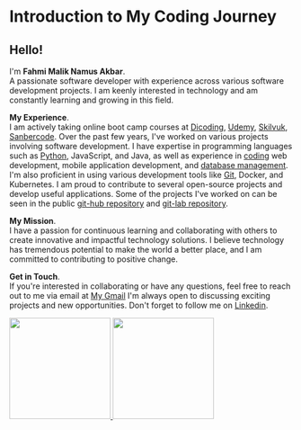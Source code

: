 # Introduction to My Coding Journey
## Hello!
I'm **Fahmi Malik Namus Akbar**.\
A passionate software developer with experience across various software development projects. 
I am keenly interested in technology and am constantly learning and growing in this field.

**My Experience**.\
I am actively taking online boot camp courses at [Dicoding](https://www.dicoding.com/), [Udemy](https:/www.udemy.com/), [Skilvuk](https://skilvul.com/), [Sanbercode](https://sanbercode.com/).
Over the past few years, I've worked on various projects involving software development. I have expertise in programming languages such as [Python](https://skilvul.com/courses/python-dasar/student/cllz3blug1s5b01qkuqjkt8b2), JavaScript, and Java, as well as experience in [coding](https://skilvul.com/paths/coding-di-skilvul-playground/student/cllz3bllm1s5a01qkhd4wlri3) web development, mobile application development, and [database management](https://www.dicoding.com/certificates/EYX4Y1VR6ZDL). I'm also proficient in using various development tools like [Git](https://www.dicoding.com/certificates/MRZML5Y8NXYQ), Docker, and Kubernetes. I am proud to contribute to several open-source projects and develop useful applications. Some of the projects I've worked on can be seen in the public [git-hub repository](https://github.com/fahmimna?tab=repositories) and [git-lab repository](https://gitlab.com/users/fahmimna/projects).

**My Mission**.\
I have a passion for continuous learning and collaborating with others to create innovative and impactful technology solutions. I believe technology has tremendous potential to make the world a better place, and I am committed to contributing to positive change.

**Get in Touch**.\
If you're interested in collaborating or have any questions, feel free to reach out to me via email at [My Gmail](fahmimna@gmail.com]) I'm always open to discussing exciting projects and new opportunities. Don't forget to follow me on  [Linkedin](https://www.linkedin.com/in/fahmi-akbar-10279b212/).
 
<p align="left">
<a href="https://github.com/gilangadhan">
  <img height="180em" src="https://github-readme-stats-eight-theta.vercel.app/api?username=gilangadhan&show_icons=true&theme=algolia&include_all_commits=true&count_private=true"/>
  <img height="180em" src="https://github-readme-stats-eight-theta.vercel.app/api/top-langs/?username=gilangadhan&layout=compact&langs_count=8&theme=algolia"/>
</a>
</p>
